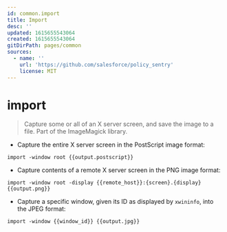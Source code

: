 ```yaml
---
id: common.import
title: Import
desc: ''
updated: 1615655543064
created: 1615655543064
gitDirPath: pages/common
sources:
  - name: ''
    url: 'https://github.com/salesforce/policy_sentry'
    license: MIT
---
```

# import

> Capture some or all of an X server screen, and save the image to a file.
> Part of the ImageMagick library.

- Capture the entire X server screen in the PostScript image format:

`import -window root {{output.postscript}}`

- Capture contents of a remote X server screen in the PNG image format:

`import -window root -display {{remote_host}}:{screen}.{display} {{output.png}}`

- Capture a specific window, given its ID as displayed by `xwininfo`, into the JPEG format:

`import -window {{window_id}} {{output.jpg}}`

